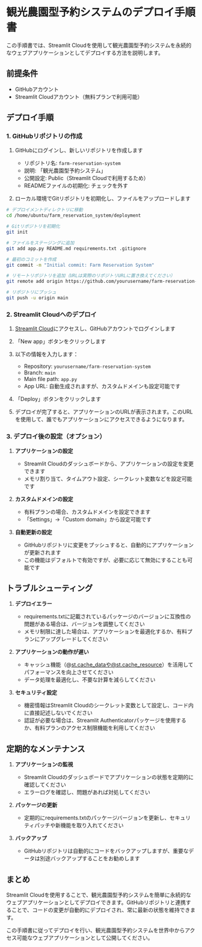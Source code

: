 # 観光農園型予約システムのデプロイ手順書

この手順書では、Streamlit Cloudを使用して観光農園型予約システムを永続的なウェブアプリケーションとしてデプロイする方法を説明します。

## 前提条件

- GitHubアカウント
- Streamlit Cloudアカウント（無料プランで利用可能）

## デプロイ手順

### 1. GitHubリポジトリの作成

1. GitHubにログインし、新しいリポジトリを作成します
   - リポジトリ名: `farm-reservation-system`
   - 説明: 「観光農園型予約システム」
   - 公開設定: Public（Streamlit Cloudで利用するため）
   - READMEファイルの初期化: チェックを外す

2. ローカル環境でGitリポジトリを初期化し、ファイルをアップロードします

```bash
# デプロイメントディレクトリに移動
cd /home/ubuntu/farm_reservation_system/deployment

# Gitリポジトリを初期化
git init

# ファイルをステージングに追加
git add app.py README.md requirements.txt .gitignore

# 最初のコミットを作成
git commit -m "Initial commit: Farm Reservation System"

# リモートリポジトリを追加（URLは実際のリポジトリURLに置き換えてください）
git remote add origin https://github.com/yourusername/farm-reservation-system.git

# リポジトリにプッシュ
git push -u origin main
```

### 2. Streamlit Cloudへのデプロイ

1. [Streamlit Cloud](https://streamlit.io/cloud)にアクセスし、GitHubアカウントでログインします

2. 「New app」ボタンをクリックします

3. 以下の情報を入力します：
   - Repository: `yourusername/farm-reservation-system`
   - Branch: `main`
   - Main file path: `app.py`
   - App URL: 自動生成されますが、カスタムドメインも設定可能です

4. 「Deploy」ボタンをクリックします

5. デプロイが完了すると、アプリケーションのURLが表示されます。このURLを使用して、誰でもアプリケーションにアクセスできるようになります。

### 3. デプロイ後の設定（オプション）

1. **アプリケーションの設定**
   - Streamlit Cloudのダッシュボードから、アプリケーションの設定を変更できます
   - メモリ割り当て、タイムアウト設定、シークレット変数などを設定可能です

2. **カスタムドメインの設定**
   - 有料プランの場合、カスタムドメインを設定できます
   - 「Settings」→「Custom domain」から設定可能です

3. **自動更新の設定**
   - GitHubリポジトリに変更をプッシュすると、自動的にアプリケーションが更新されます
   - この機能はデフォルトで有効ですが、必要に応じて無効にすることも可能です

## トラブルシューティング

1. **デプロイエラー**
   - requirements.txtに記載されているパッケージのバージョンに互換性の問題がある場合は、バージョンを調整してください
   - メモリ制限に達した場合は、アプリケーションを最適化するか、有料プランにアップグレードしてください

2. **アプリケーションの動作が遅い**
   - キャッシュ機能（@st.cache_dataや@st.cache_resource）を活用してパフォーマンスを向上させてください
   - データ処理を最適化し、不要な計算を減らしてください

3. **セキュリティ設定**
   - 機密情報はStreamlit Cloudのシークレット変数として設定し、コード内に直接記述しないでください
   - 認証が必要な場合は、Streamlit Authenticatorパッケージを使用するか、有料プランのアクセス制限機能を利用してください

## 定期的なメンテナンス

1. **アプリケーションの監視**
   - Streamlit Cloudのダッシュボードでアプリケーションの状態を定期的に確認してください
   - エラーログを確認し、問題があれば対処してください

2. **パッケージの更新**
   - 定期的にrequirements.txtのパッケージバージョンを更新し、セキュリティパッチや新機能を取り入れてください

3. **バックアップ**
   - GitHubリポジトリは自動的にコードをバックアップしますが、重要なデータは別途バックアップすることをお勧めします

## まとめ

Streamlit Cloudを使用することで、観光農園型予約システムを簡単に永続的なウェブアプリケーションとしてデプロイできます。GitHubリポジトリと連携することで、コードの変更が自動的にデプロイされ、常に最新の状態を維持できます。

この手順書に従ってデプロイを行い、観光農園型予約システムを世界中からアクセス可能なウェブアプリケーションとして公開してください。
